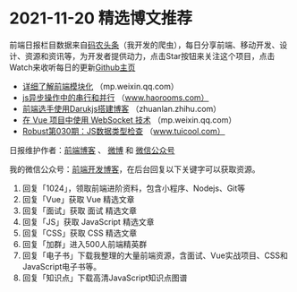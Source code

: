 # 2021-11-20 精选博文推荐

前端日报栏目数据来自[码农头条](http://hao.caibaojian.com.cn/)（我开发的爬虫），每日分享前端、移动开发、设计、资源和资讯等，为开发者提供动力，点击Star按钮来关注这个项目，点击Watch来收听每日的更新[Github主页](https://github.com/kujian/frontendDaily)
* [详细了解前端模块化](https://mp.weixin.qq.com/s?__biz=MzkxNTIwMzU5OQ==&mid=2247489665&idx=1&sn=d422022fcce3ae077b129d95bb28d54e) （mp.weixin.qq.com）
* [js异步操作中的串行和并行](https://www.haorooms.com/post/js_async_lineall) （www.haorooms.com）
* [前端选手使用Darukjs搭建博客](https://zhuanlan.zhihu.com/p/435134806) （zhuanlan.zhihu.com）
* [在 Vue 项目中使用 WebSocket 技术](https://mp.weixin.qq.com/s/5gqbhNzu4ltRqf16slfJAQ) （mp.weixin.qq.com）
* [Robust第030期：JS数据类型检查](http://www.tuicool.com/articles/hit/Qbm2ima) （www.tuicool.com）

日报维护作者：[前端博客](http://caibaojian.com.cn/) 、 [微博](http://weibo.com/kujian) 和 [微信公众号](https://open.weixin.qq.com/qr/code?username=caibaojian_com)

我的微信公众号：[前端开发博客](https://open.weixin.qq.com/qr/code?username=caibaojian_com)，在后台回复以下关键字可以获取资源。

1. 回复「1024」，领取前端进阶资料，包含小程序、Nodejs、Git等
2. 回复「Vue」获取 Vue 精选文章
3. 回复「面试」获取 面试 精选文章
4. 回复「JS」获取 JavaScript 精选文章
5. 回复「CSS」获取 CSS 精选文章
6. 回复「加群」进入500人前端精英群
7. 回复「电子书」下载我整理的大量前端资源，含面试、Vue实战项目、CSS和JavaScript电子书等。
8. 回复「知识点」下载高清JavaScript知识点图谱